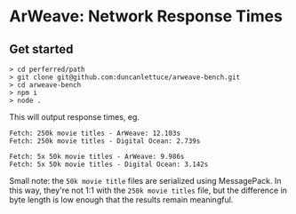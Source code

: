# ArWeave: Network Response Times

## Get started

```
> cd perferred/path
> git clone git@github.com:duncanlettuce/arweave-bench.git
> cd arweave-bench
> npm i
> node .
```

This will output response times, eg.

```
Fetch: 250k movie titles - ArWeave: 12.103s
Fetch: 250k movie titles - Digital Ocean: 2.739s

Fetch: 5x 50k movie titles - ArWeave: 9.986s
Fetch: 5x 50k movie titles - Digital Ocean: 3.142s
```

Small note: the `50k movie title` files are serialized using MessagePack. In this way, they're not 1:1 with the `250k movie titles` file, but the difference in byte length is low enough that the results remain meaningful.